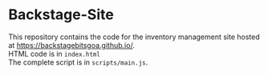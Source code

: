 # Backstage-Site

This repository contains the code for the inventory management site hosted at https://backstagebitsgoa.github.io/. <br/>
HTML code is in `index.html` <br/>
The complete script is in `scripts/main.js`.
